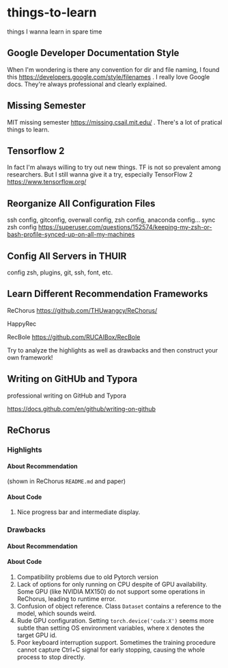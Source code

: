 # things-to-learn

things I wanna learn in spare time

## Google Developer Documentation Style
When I'm wondering is there any convention for dir and file naming, I found this https://developers.google.com/style/filenames .
I really love Google docs. They're always professional and clearly explained.

## Missing Semester
MIT missing semester https://missing.csail.mit.edu/ . There's a lot of pratical things to learn.

## Tensorflow 2
In fact I'm always willing to try out new things. TF is not so prevalent among researchers. But I still wanna give it a try, especially TensorFlow 2
https://www.tensorflow.org/

## Reorganize All Configuration Files
ssh config, gitconfig, overwall config, zsh config, anaconda config...
sync zsh config https://superuser.com/questions/152574/keeping-my-zsh-or-bash-profile-synced-up-on-all-my-machines

## Config All Servers in THUIR
config zsh, plugins, git, ssh, font, etc.

## Learn Different Recommendation Frameworks
ReChorus https://github.com/THUwangcy/ReChorus/

HappyRec

RecBole https://github.com/RUCAIBox/RecBole

Try to analyze the highlights as well as drawbacks and then construct your own framework!

## Writing on GitHUb and Typora
professional writing on GitHub and Typora

https://docs.github.com/en/github/writing-on-github

## ReChorus
### Highlights
#### About Recommendation
(shown in ReChorus `README.md` and paper)

#### About Code
1. Nice progress bar and intermediate display.

### Drawbacks
#### About Recommendation

#### About Code
1. Compatibility problems due to old Pytorch version
2. Lack of options for only running on CPU despite of GPU availability. Some GPU (like NVIDIA MX150) do not support some operations in ReChorus, leading to runtime error.
3. Confusion of object reference. Class `Dataset` contains a reference to the model, which sounds weird.
4. Rude GPU configuration. Setting `torch.device('cuda:X')` seems more subtle than setting OS environment variables, where `X` denotes the target GPU id.
5. Poor keyboard interruption support. Sometimes the training procedure cannot capture Ctrl+C signal for early stopping, causing the whole process to stop directly.
